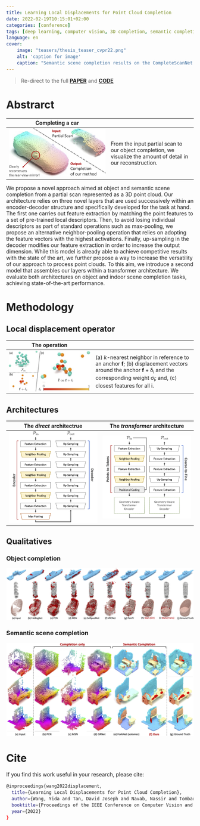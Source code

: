 ```yaml
---
title: Learning Local Displacements for Point Cloud Completion
date: 2022-02-19T10:15:01+02:00
categories: [conference]
tags: [deep learning, computer vision, 3D completion, semantic completion, CVPR, point cloud]
language: en
cover:
    image: "teasers/thesis_teaser_cvpr22.png"
    alt: 'caption for image'
    caption: "Semantic scene completion results on the CompleteScanNet dataset"
---
```


> Re-direct to the full [**PAPER**]() and [**CODE**]() 

# Abstrarct
| Completing a car |  |
| :-: | :-- |
![teaser](images/CVPR_teaser.png#center) | From the input partial scan to our object completion, we visualize the amount of detail in our reconstruction.

We propose a novel approach aimed at object and semantic scene completion from a partial scan represented as a 3D point cloud.
Our architecture relies on three novel layers that are used successively within an encoder-decoder structure and specifically developed for the task at hand.
The first one carries out feature extraction by matching the point features to a set of pre-trained local descriptors.
Then, to avoid losing individual descriptors as part of standard operations such as max-pooling, we propose an alternative neighbor-pooling operation that relies on adopting the feature vectors with the highest activations. Finally, up-sampling in the decoder modifies our feature extraction in order to increase the output dimension.
While this model is already able to achieve competitive results with the state of the art, we further propose a way to increase the versatility of our approach to process point clouds. To this aim, we introduce a second model that assembles our layers within a transformer architecture.
We evaluate both architectures on object and indoor scene completion tasks, achieving state-of-the-art performance.

# Methodology
## Local displacement operator
| The operation |  |
| :-: | :-- |
![operator](images/CVPR_graph_conv.png#center) | (a) *k*-nearest neighbor in reference to an anchor **f**; (b) displacement vectors around the anchor **f** + δ<sub>i</sub> and the corresponding weight σ<sub>i</sub>; and, (c) closest features for all i.

## Architectures
| The *direct* architectrue | The *transformer* architecture |
| :-: | :-: |
![direct](images/CVPR_direct_architecture.png#center) | ![transformer](images/CVPR_transformer_architecture.png#center)

## Qualitatives
### Object completion
![objects](images/CVPR_shapenet.png#center)

### Semantic scene completion
![objects](images/CVPR_scannet.png#center)

# Cite

If you find this work useful in your research, please cite:

```bash
@inproceedings{wang2022displacement,
  title={Learning Local Displacements for Point Cloud Completion},
  author={Wang, Yida and Tan, David Joseph and Navab, Nassir and Tombari, Federico},
  booktitle={Proceedings of the IEEE Conference on Computer Vision and Pattern Recognition},
  year={2022}
}
```
